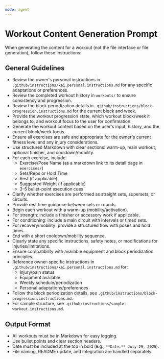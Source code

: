 ```yaml
---
mode: agent
---
```

# Workout Content Generation Prompt

When generating the content for a workout (not the file interface or file generation), follow these instructions:

## General Guidelines
- Review the owner's personal instructions in `.github/instructions/kai.personal.instructions.md` for any specific adaptations or preferences.
- Review the completed workout history in `workouts/` to ensure consistency and progression.
- Review the block periodization details in `.github/instructions/block-progression.instructions.md` for the current block and week.
- Provide the workout progression state, which workout block/week it belongs to, and workout focus to the user for confirmation.
- Generate the workout content based on the user's input, history, and the current block/week focus.
- Ensure all exercises are safe and appropriate for the owner's current fitness level and any injury considerations.
- Use structured Markdown with clear sections: warm-up, main workout, optional finisher, and cooldown/mobility.
- For each exercise, include:
  - Exercise/Pose Name (as a markdown link to its detail page in `exercises/`)
  - Sets/Reps or Hold Time
  - Rest (if applicable)
  - Suggested Weight (if applicable)
  - 3–5 bullet-point execution cues
- Clarify whether exercises are performed as straight sets, supersets, or circuits.
- Provide rest time guidance between sets or rounds.
- Begin each workout with a warm-up (mobility/activation).
- For strength: include a finisher or accessory work if applicable.
- For conditioning: include a main circuit with intervals or timed sets.
- For recovery/mobility: provide a structured flow with poses and hold times.
- End with a short cooldown/mobility sequence.
- Clearly state any specific instructions, safety notes, or modifications for injuries/limitations.
- Ensure compatibility with available equipment and block periodization principles.
- Reference owner-specific instructions in `.github/instructions/kai.personal.instructions.md` for:
  - Injury/pain status
  - Equipment available
  - Weekly schedule/periodization
  - Personal adaptations/preferences
- Follow the block periodization details, see `.github/instructions/block-progression.instructions.md`.
- For sample structure, see `.github/instructions/sample-workout.instructions.md`.

## Output Format
- All workouts must be in Markdown for easy logging.
- Use bullet points and clear section headers.
- Date must be included at the top in bold (e.g., `**Date:** July 29, 2025`).
- File naming, README update, and integration are handled separately.